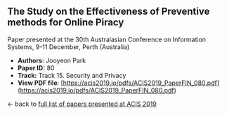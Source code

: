 ## The Study on the Effectiveness of Preventive methods for Online Piracy

Paper presented at the 30th Australasian Conference on Information Systems, 9-11 December, Perth (Australia)
- **Authors:** Jooyeon Park
- **Paper ID:** 80
- **Track:** Track 15. Security and Privacy
- **View PDF file**: [https://acis2019.io/pdfs/ACIS2019_PaperFIN_080.pdf](https://acis2019.io/pdfs/ACIS2019_PaperFIN_080.pdf)

&larr; back to [full list of papers presented at ACIS 2019](https://acis2019.io/)